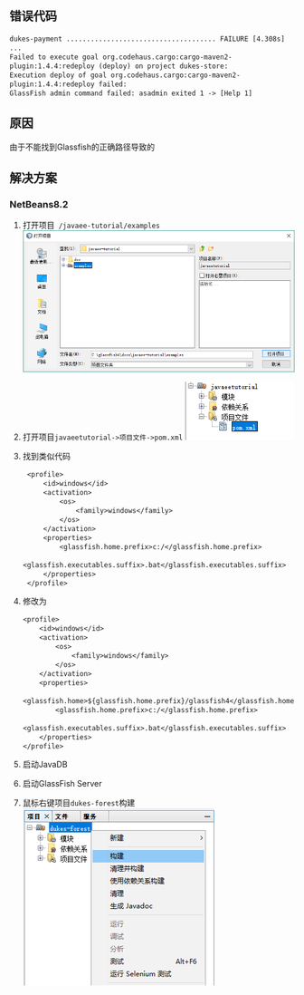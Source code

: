   [1]: /assets/posts/javaee7构建duke-forest失败的解决方案/examples.png
  [2]: /assets/posts/javaee7构建duke-forest失败的解决方案/pom.xml.png
  [3]: /assets/posts/javaee7构建duke-forest失败的解决方案/build-duke-forest.png



##  错误代码
	dukes-payment ..................................... FAILURE [4.308s]
	...
	Failed to execute goal org.codehaus.cargo:cargo-maven2-plugin:1.4.4:redeploy (deploy) on project dukes-store: 
	Execution deploy of goal org.codehaus.cargo:cargo-maven2-plugin:1.4.4:redeploy failed: 
	GlassFish admin command failed: asadmin exited 1 -> [Help 1]

##  原因
由于不能找到Glassfish的正确路径导致的

##  解决方案
### NetBeans8.2
1. 打开项目` /javaee-tutorial/examples`
![打开example][1]
2. 打开项目`javaeetutorial->项目文件->pom.xml`
![打开pom.xml][2]
3. 找到类似代码
	
		<profile>
			<id>windows</id>
			<activation>
				<os>
					<family>windows</family>
				</os>
			</activation>
			<properties>
				<glassfish.home.prefix>c:/</glassfish.home.prefix>
				<glassfish.executables.suffix>.bat</glassfish.executables.suffix>
			</properties>
		</profile>
	
4.  修改为

		<profile>
			<id>windows</id>
			<activation>
				<os>
					<family>windows</family>
				</os>
			</activation>
			<properties>
				<glassfish.home>${glassfish.home.prefix}/glassfish4</glassfish.home>
				<glassfish.home.prefix>c:/</glassfish.home.prefix>
				<glassfish.executables.suffix>.bat</glassfish.executables.suffix>
			</properties>
		</profile>
	
5.  启动JavaDB
6.  启动GlassFish Server
7.  鼠标右键项目`dukes-forest`构建
	![构建][3]
